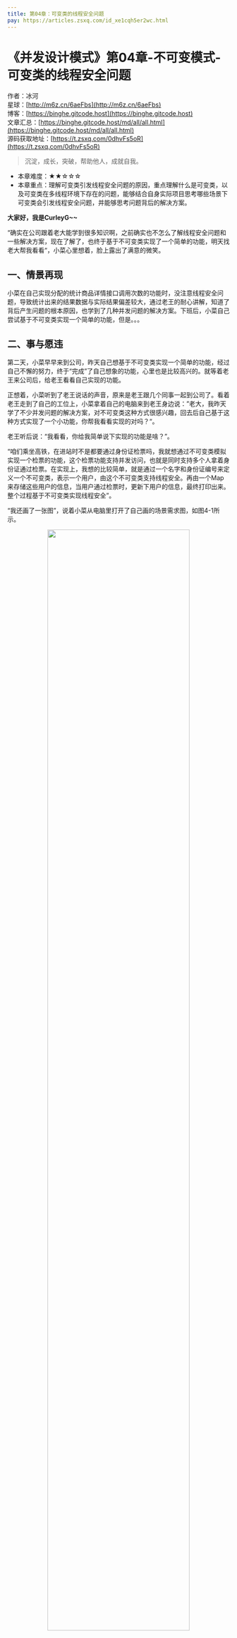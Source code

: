```yaml
---
title: 第04章：可变类的线程安全问题
pay: https://articles.zsxq.com/id_xe1cqh5er2wc.html
---
```


# 《并发设计模式》第04章-不可变模式-可变类的线程安全问题

作者：冰河
<br/>星球：[http://m6z.cn/6aeFbs](http://m6z.cn/6aeFbs)
<br/>博客：[https://binghe.gitcode.host](https://binghe.gitcode.host)
<br/>文章汇总：[https://binghe.gitcode.host/md/all/all.html](https://binghe.gitcode.host/md/all/all.html)
<br/>源码获取地址：[https://t.zsxq.com/0dhvFs5oR](https://t.zsxq.com/0dhvFs5oR)

> 沉淀，成长，突破，帮助他人，成就自我。

* 本章难度：★★☆☆☆
* 本章重点：理解可变类引发线程安全问题的原因，重点理解什么是可变类，以及可变类在多线程环境下存在的问题，能够结合自身实际项目思考哪些场景下可变类会引发线程安全问题，并能够思考问题背后的解决方案。

**大家好，我是CurleyG~~**

“确实在公司跟着老大能学到很多知识啊，之前确实也不怎么了解线程安全问题和一些解决方案，现在了解了，也终于基于不可变类实现了一个简单的功能，明天找老大帮我看看“，小菜心里想着，脸上露出了满意的微笑。

## 一、情景再现

小菜在自己实现分配的统计商品详情接口调用次数的功能时，没注意线程安全问题，导致统计出来的结果数据与实际结果偏差较大，通过老王的耐心讲解，知道了背后产生问题的根本原因，也学到了几种并发问题的解决方案。下班后，小菜自己尝试基于不可变类实现一个简单的功能，但是。。。

## 二、事与愿违

第二天，小菜早早来到公司，昨天自己想基于不可变类实现一个简单的功能，经过自己不懈的努力，终于“完成”了自己想象的功能，心里也是比较高兴的。就等着老王来公司后，给老王看看自己实现的功能。

正想着，小菜听到了老王说话的声音，原来是老王跟几个同事一起到公司了。看着老王走到了自己的工位上，小菜拿着自己的电脑来到老王身边说：”老大，我昨天学了不少并发问题的解决方案，对不可变类这种方式很感兴趣，回去后自己基于这种方式实现了一个小功能，你帮我看看实现的对吗？“。

老王听后说：“我看看，你给我简单说下实现的功能是啥？”。

“咱们乘坐高铁，在进站时不是都要通过身份证检票吗，我就想通过不可变类模拟实现一个检票的功能，这个检票功能支持并发访问，也就是同时支持多个人拿着身份证通过检票。在实现上，我想的比较简单，就是通过一个名字和身份证编号来定义一个不可变类，表示一个用户，由这个不可变类支持线程安全。再由一个Map来存储这些用户的信息，当用户通过检票时，更新下用户的信息，最终打印出来。整个过程基于不可变类实现线程安全”。

“我还画了一张图”，说着小菜从电脑里打开了自己画的场景需求图，如图4-1所示。

<div align="center">
    <img src="https://binghe.gitcode.host/assets/images/core/concurrent/2023-09-21-001.png?raw=true" width="80%">
    <br/>
</div>

老王听了后说：“嗯，我大概明白你的需求了，我看看代码实现”。

于是小菜便把电脑给了老王，要不说老王是大牛呢？老王只是用他那凌厉的眼扫了一眼，便说道：“这代码有问题”。

“啊”，小菜当时就有点懵，“这，我觉得没问题呀”。。。

## 三、分析代码

“那我们就结合代码来分析下原因吧”，老王说着，便让小菜看代码。“首先是这个User用户类”。

User类的源码详见：concurrent-design-patterns-immutable工程下的io.binghe.concurrent.design.demo.wrong.User。

```java
public class User {

    private String name;
    private Long idCard;

    public void set(String name, Long idCard){
        this.name = name;
        this.idCard = idCard;
    }
    @Override
    public String toString() {
        return "User{" +
                "name='" + name + '\'' +
                ", idCard=" + idCard +
                '}';
    }
}
```

“这个User类就是有问题的，你知道什么是不可变类吗？”，老王问小菜。

小菜说：“知道，就是一个类一经创建，就不会发生变化的类，就叫做不可变类”。

“对，概念记得倒是挺清楚的，但是这个User类不是一个不可变类呀，我们根据不可变类的定义分析下这个User类为什么不是一个不可变类”，老王巴拉巴拉的说了起来。总体上，老王针对User类为什么不是不可变类，总结了如下几点：

* 用户类没有被final修饰，可以有其他类继承User类，一旦有子类继承，就可能改变User类的状态。
* User类里的成员变量没有被final修饰，可能会发生变化。
* User类中提供了修改成员变量的方法。成员变量可能发生变化。
* User类的set()方法也不是原子的，存在线程安全问题，多个线程同时访问可能会存在并发问题。

## 查看全文

加入[冰河技术](http://m6z.cn/6aeFbs)知识星球，解锁完整技术文章与完整代码
